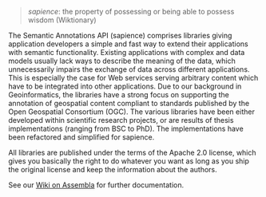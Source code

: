 
> *sapience*: the property of possessing or being able to possess wisdom (​Wiktionary)

The Semantic Annotations API (sapience) comprises libraries giving application developers a simple and fast way to extend their applications with semantic functionality. Existing applications with complex and data models usually lack ways to describe the meaning of the data, which unnecessarily impairs the exchange of data across different applications. This is especially the case for Web services serving arbitrary content which have to be integrated into other applications. Due to our background in Geoinformatics, the libraries have a strong focus on supporting the annotation of geospatial content compliant to standards published by the Open Geospatial Consortium (OGC). The various libraries have been either developed within scientific research projects, or are results of thesis implementations (ranging from BSC to PhD). The implementations have been refactored and
simplified for sapience.

All libraries are published under the terms of the Apache 2.0 license, which gives you basically the right to do whatever you want as long as you ship the original license and keep the information about the authors. 

See our [Wiki on Assembla]( http://trac.assembla.com/sapience) for further documentation.
